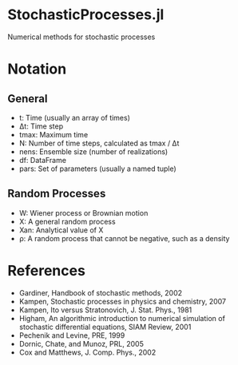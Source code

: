# StochasticProcesses.jl
Numerical methods for stochastic processes

# Notation

## General
- t: Time (usually an array of times)
- Δt: Time step
- tmax: Maximum time
- N: Number of time steps, calculated as tmax / Δt
- nens: Ensemble size (number of realizations)
- df: DataFrame
- pars: Set of parameters (usually a named tuple)

## Random Processes
- W: Wiener process or Brownian motion
- X: A general random process
- Xan: Analytical value of X
- ρ: A random process that cannot be negative, such as a density


# References

- Gardiner, Handbook of stochastic methods, 2002
- Kampen, Stochastic processes in physics and chemistry, 2007
- Kampen, Ito versus Stratonovich, J. Stat. Phys., 1981
- Higham, An algorithmic introduction to numerical simulation of stochastic differential equations, SIAM Review, 2001
- Pechenik and Levine, PRE, 1999
- Dornic, Chate, and Munoz, PRL, 2005
- Cox and Matthews, J. Comp. Phys., 2002